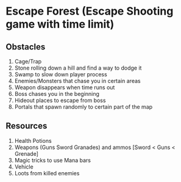 # Escape Forest (Escape Shooting game with time limit)
## Obstacles
1. Cage/Trap
2. Stone rolling down a hill and find a way to dodge it
3. Swamp to slow down player process
4. Enemies/Monsters that chase you in certain areas
5. Weapon disappears when time runs out
6. Boss chases you in the beginning
7. Hideout places to escape from boss
8. Portals that spawn randomly to certain part of the map

## Resources
1. Health Potions
2. Weapons (Guns Sword Granades) and ammos [Sword < Guns < Grenade]
3. Magic tricks to use Mana bars
4. Vehicle
5. Loots from killed enemies
